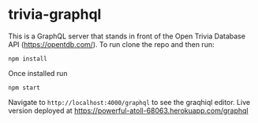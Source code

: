 # trivia-graphql
This is a GraphQL server that stands in front of the Open Trivia Database API (https://opentdb.com/). To run clone the repo and then run:

`npm install`

Once installed run

`npm start`

Navigate to `http://localhost:4000/graphql` to see the graqhiql editor. Live version deployed at https://powerful-atoll-68063.herokuapp.com/graphql
